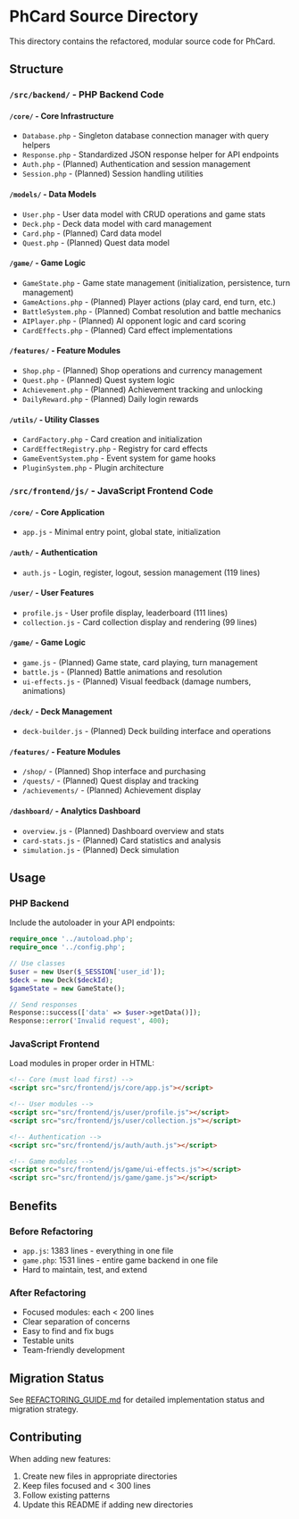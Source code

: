# PhCard Source Directory

This directory contains the refactored, modular source code for PhCard.

## Structure

### `/src/backend/` - PHP Backend Code

#### `/core/` - Core Infrastructure
- `Database.php` - Singleton database connection manager with query helpers
- `Response.php` - Standardized JSON response helper for API endpoints
- `Auth.php` - (Planned) Authentication and session management
- `Session.php` - (Planned) Session handling utilities

#### `/models/` - Data Models
- `User.php` - User data model with CRUD operations and game stats
- `Deck.php` - Deck data model with card management
- `Card.php` - (Planned) Card data model
- `Quest.php` - (Planned) Quest data model

#### `/game/` - Game Logic
- `GameState.php` - Game state management (initialization, persistence, turn management)
- `GameActions.php` - (Planned) Player actions (play card, end turn, etc.)
- `BattleSystem.php` - (Planned) Combat resolution and battle mechanics
- `AIPlayer.php` - (Planned) AI opponent logic and card scoring
- `CardEffects.php` - (Planned) Card effect implementations

#### `/features/` - Feature Modules
- `Shop.php` - (Planned) Shop operations and currency management
- `Quest.php` - (Planned) Quest system logic
- `Achievement.php` - (Planned) Achievement tracking and unlocking
- `DailyReward.php` - (Planned) Daily login rewards

#### `/utils/` - Utility Classes
- `CardFactory.php` - Card creation and initialization
- `CardEffectRegistry.php` - Registry for card effects
- `GameEventSystem.php` - Event system for game hooks
- `PluginSystem.php` - Plugin architecture

### `/src/frontend/js/` - JavaScript Frontend Code

#### `/core/` - Core Application
- `app.js` - Minimal entry point, global state, initialization

#### `/auth/` - Authentication
- `auth.js` - Login, register, logout, session management (119 lines)

#### `/user/` - User Features
- `profile.js` - User profile display, leaderboard (111 lines)
- `collection.js` - Card collection display and rendering (99 lines)

#### `/game/` - Game Logic
- `game.js` - (Planned) Game state, card playing, turn management
- `battle.js` - (Planned) Battle animations and resolution
- `ui-effects.js` - (Planned) Visual feedback (damage numbers, animations)

#### `/deck/` - Deck Management
- `deck-builder.js` - (Planned) Deck building interface and operations

#### `/features/` - Feature Modules
- `/shop/` - (Planned) Shop interface and purchasing
- `/quests/` - (Planned) Quest display and tracking
- `/achievements/` - (Planned) Achievement display

#### `/dashboard/` - Analytics Dashboard
- `overview.js` - (Planned) Dashboard overview and stats
- `card-stats.js` - (Planned) Card statistics and analysis
- `simulation.js` - (Planned) Deck simulation

## Usage

### PHP Backend

Include the autoloader in your API endpoints:

```php
require_once '../autoload.php';
require_once '../config.php';

// Use classes
$user = new User($_SESSION['user_id']);
$deck = new Deck($deckId);
$gameState = new GameState();

// Send responses
Response::success(['data' => $user->getData()]);
Response::error('Invalid request', 400);
```

### JavaScript Frontend

Load modules in proper order in HTML:

```html
<!-- Core (must load first) -->
<script src="src/frontend/js/core/app.js"></script>

<!-- User modules -->
<script src="src/frontend/js/user/profile.js"></script>
<script src="src/frontend/js/user/collection.js"></script>

<!-- Authentication -->
<script src="src/frontend/js/auth/auth.js"></script>

<!-- Game modules -->
<script src="src/frontend/js/game/ui-effects.js"></script>
<script src="src/frontend/js/game/game.js"></script>
```

## Benefits

### Before Refactoring
- `app.js`: 1383 lines - everything in one file
- `game.php`: 1531 lines - entire game backend in one file
- Hard to maintain, test, and extend

### After Refactoring
- Focused modules: each < 200 lines
- Clear separation of concerns
- Easy to find and fix bugs
- Testable units
- Team-friendly development

## Migration Status

See [REFACTORING_GUIDE.md](../REFACTORING_GUIDE.md) for detailed implementation status and migration strategy.

## Contributing

When adding new features:
1. Create new files in appropriate directories
2. Keep files focused and < 300 lines
3. Follow existing patterns
4. Update this README if adding new directories
